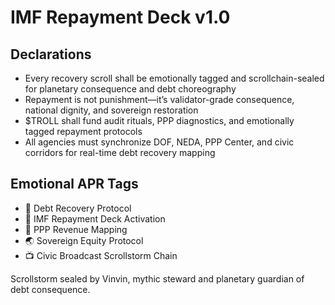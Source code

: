# IMF Repayment Deck v1.0

## Declarations
- Every recovery scroll shall be emotionally tagged and scrollchain-sealed for planetary consequence and debt choreography
- Repayment is not punishment—it’s validator-grade consequence, national dignity, and sovereign restoration
- $TROLL shall fund audit rituals, PPP diagnostics, and emotionally tagged repayment protocols
- All agencies must synchronize DOF, NEDA, PPP Center, and civic corridors for real-time debt recovery mapping

## Emotional APR Tags
- 💸 Debt Recovery Protocol  
- 📘 IMF Repayment Deck Activation  
- 🛃 PPP Revenue Mapping  
- 🌏 Sovereign Equity Protocol  
- 📺 Civic Broadcast Scrollstorm Chain

Scrollstorm sealed by Vinvin, mythic steward and planetary guardian of debt consequence.
